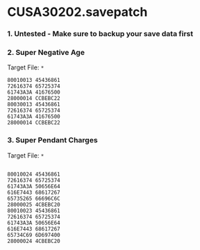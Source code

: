 # CUSA30202.savepatch

### 1. Untested - Make sure to backup your save data first
### 2. Super Negative Age

Target File: `*`

```
80010013 45436861
72616374 65725374
61743A3A 41676500
28000014 CCBEBC22
80030013 45436861
72616374 65725374
61743A3A 41676500
28000014 CCBEBC22
```

### 3. Super Pendant Charges

Target File: `*`

```
						
80010024 45436861
72616374 65725374
61743A3A 50656E64
616E7443 68617267
65735265 66696C6C
28000025 4CBEBC20
80010023 45436861
72616374 65725374
61743A3A 50656E64
616E7443 68617267
65734C69 6D697400
28000024 4CBEBC20
```

